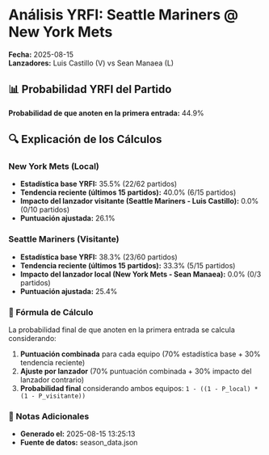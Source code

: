 # Análisis YRFI: Seattle Mariners @ New York Mets

**Fecha:** 2025-08-15  
**Lanzadores:** Luis Castillo (V) vs Sean Manaea (L)

## 📊 Probabilidad YRFI del Partido

**Probabilidad de que anoten en la primera entrada:** 44.9%

## 🔍 Explicación de los Cálculos

### New York Mets (Local)
- **Estadística base YRFI:** 35.5% (22/62 partidos)
- **Tendencia reciente (últimos 15 partidos):** 40.0% (6/15 partidos)
- **Impacto del lanzador visitante (Seattle Mariners - Luis Castillo):** 0.0% (0/10 partidos)
- **Puntuación ajustada:** 26.1%

### Seattle Mariners (Visitante)
- **Estadística base YRFI:** 38.3% (23/60 partidos)
- **Tendencia reciente (últimos 15 partidos):** 33.3% (5/15 partidos)
- **Impacto del lanzador local (New York Mets - Sean Manaea):** 0.0% (0/3 partidos)
- **Puntuación ajustada:** 25.4%

### 📝 Fórmula de Cálculo

La probabilidad final de que anoten en la primera entrada se calcula considerando:
1. **Puntuación combinada** para cada equipo (70% estadística base + 30% tendencia reciente)
2. **Ajuste por lanzador** (70% puntuación combinada + 30% impacto del lanzador contrario)
3. **Probabilidad final** considerando ambos equipos: `1 - ((1 - P_local) * (1 - P_visitante))`

### 📌 Notas Adicionales

- **Generado el:** 2025-08-15 13:25:13
- **Fuente de datos:** season_data.json
